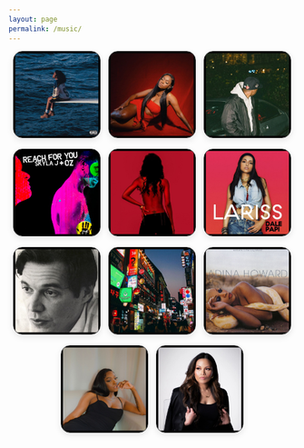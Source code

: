 ```yaml
---
layout: page
permalink: /music/
---
```


<style>
.music-tiles {
  display: flex;
  flex-wrap: wrap;
  gap: 1rem;
  justify-content: center;
}
.music-tiles a {
  flex: 1 1 calc(33.333% - 1rem);
  max-width: calc(33.333% - 1rem);
  min-width: 0;
}
.music-tiles img {
  width: 100%;
  height: auto;
  box-shadow: 0 4px 12px rgba(0,0,0,0.1);
  border-radius: 16px;
  border: 1.5px solid #111;
  background: #f9f9f9;
  transition: transform 0.3s;
}
.music-tiles img:hover,
.music-tiles img:focus {
  transform: scale(1.03);
}
@media (max-width: 600px) {
  .music-tiles a {
    flex: 1 1 100%;
    max-width: 100%;
  }
}
</style>

<div class="music-tiles">

  <a href="/music/sza.mp3">
    <img 
      src="/images/sza.jpg" 
      alt="Shirt"
    />
  </a>

  <a href="/music/jaydink.mp3">
    <img 
      src="/images/jaydink.jpg" 
      alt="You Playin'"
    />
  </a>

  <a href="/music/jaykin.mp3">
    <img 
      src="/images/jaykin.jpg" 
      alt="VAN II"
    />
  </a>

  <a href="/music/reachforyou.mp3">
    <img 
      src="/images/reachforyou.jpg" 
      alt="Reach for You"
    />
  </a>

  <a href="/music/tryagain.mp3">
    <img 
      src="/images/aaliyah.jpg" 
      alt="Try Again"
    />
  </a>

  <a href="/music/dalipapi.mp3">
    <img 
      src="/images/lariss.jpg" 
      alt="Dali Papi"
    />
  </a>

  <a href="/music/sabia.mp3">
    <img 
      src="/images/sabia.jpg" 
      alt="Sabia"
    />
  </a>

  <a href="/music/suddenly.mp3">
    <img 
      src="/images/seoul.jpg" 
      alt="Suddenly"
    />
  </a>

  <a href="/music/bodyheat.mp3">
    <img 
      src="/images/adina.jpg" 
      alt="Body Heat"
    />
  </a>

  <a href="/music/401west.mp3">
    <img 
      src="/images/jaydink2.jpg" 
      alt="401 West"
    />
  </a>
  
  <a href="/music/fara.mp3">
    <img 
      src="/images/fara.jpg" 
      alt="401 West"
    />
  </a>

  

  <!-- Add more image links below as needed -->

</div>


